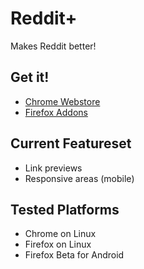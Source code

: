 # Reddit+

Makes Reddit better!

## Get it!

* [Chrome Webstore](https://chrome.google.com/webstore/detail/djinnjnojhiahjgjahicofaakpmpdfhc)
* [Firefox Addons](https://addons.mozilla.org/en-US/firefox/addon/redditplus/)

## Current Featureset

* Link previews
* Responsive areas (mobile)

## Tested Platforms

* Chrome on Linux
* Firefox on Linux
* Firefox Beta for Android
